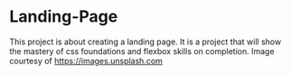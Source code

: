 # Landing-Page
This project is about creating a landing page. It is a project that will show the mastery of css foundations and flexbox skills on completion.
Image courtesy of https://images.unsplash.com